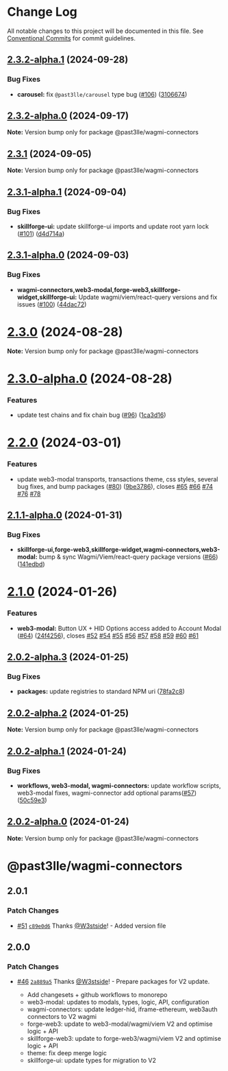 # Change Log

All notable changes to this project will be documented in this file.
See [Conventional Commits](https://conventionalcommits.org) for commit guidelines.

## [2.3.2-alpha.1](https://github.com/PAST3LLE/past3lle-monorepo/compare/@past3lle/wagmi-connectors@2.3.2-alpha.0...@past3lle/wagmi-connectors@2.3.2-alpha.1) (2024-09-28)


### Bug Fixes

* **carousel:** fix `@past3lle/carousel` type bug ([#106](https://github.com/PAST3LLE/past3lle-monorepo/issues/106)) ([3106674](https://github.com/PAST3LLE/past3lle-monorepo/commit/31066741cc44e10657a5d7adc8a074bb97823285))





## [2.3.2-alpha.0](https://github.com/PAST3LLE/past3lle-monorepo/compare/@past3lle/wagmi-connectors@2.3.1...@past3lle/wagmi-connectors@2.3.2-alpha.0) (2024-09-17)

**Note:** Version bump only for package @past3lle/wagmi-connectors





## [2.3.1](https://github.com/PAST3LLE/past3lle-monorepo/compare/@past3lle/wagmi-connectors@2.3.1-alpha.1...@past3lle/wagmi-connectors@2.3.1) (2024-09-05)

**Note:** Version bump only for package @past3lle/wagmi-connectors





## [2.3.1-alpha.1](https://github.com/PAST3LLE/past3lle-monorepo/compare/@past3lle/wagmi-connectors@2.3.1-alpha.0...@past3lle/wagmi-connectors@2.3.1-alpha.1) (2024-09-04)


### Bug Fixes

* **skillforge-ui:** update skillforge-ui imports and update root yarn lock ([#101](https://github.com/PAST3LLE/past3lle-monorepo/issues/101)) ([d4d714a](https://github.com/PAST3LLE/past3lle-monorepo/commit/d4d714a45c9b9a18b870e218f2b5b4d70c34b744))





## [2.3.1-alpha.0](https://github.com/PAST3LLE/past3lle-monorepo/compare/@past3lle/wagmi-connectors@2.3.0...@past3lle/wagmi-connectors@2.3.1-alpha.0) (2024-09-03)


### Bug Fixes

* **wagmi-connectors,web3-modal,forge-web3,skillforge-widget,skillforge-ui:** Update wagmi/viem/react-query versions and fix issues ([#100](https://github.com/PAST3LLE/past3lle-monorepo/issues/100)) ([44dac72](https://github.com/PAST3LLE/past3lle-monorepo/commit/44dac7223e5d78a0b17bc6ad82c5c21507e39a19))





# [2.3.0](https://github.com/PAST3LLE/past3lle-monorepo/compare/@past3lle/wagmi-connectors@2.3.0-alpha.0...@past3lle/wagmi-connectors@2.3.0) (2024-08-28)

**Note:** Version bump only for package @past3lle/wagmi-connectors





# [2.3.0-alpha.0](https://github.com/PAST3LLE/past3lle-monorepo/compare/@past3lle/wagmi-connectors@2.2.0...@past3lle/wagmi-connectors@2.3.0-alpha.0) (2024-08-28)


### Features

* update test chains and fix chain bug ([#96](https://github.com/PAST3LLE/past3lle-monorepo/issues/96)) ([1ca3d16](https://github.com/PAST3LLE/past3lle-monorepo/commit/1ca3d16e3bc6b915c1ce207c0a0ba5e28d847a5d))





# [2.2.0](https://github.com/PAST3LLE/past3lle-monorepo/compare/@past3lle/wagmi-connectors@2.1.0...@past3lle/wagmi-connectors@2.2.0) (2024-03-01)


### Features

* update web3-modal transports, transactions theme, css styles, several bug fixes, and bump packages ([#80](https://github.com/PAST3LLE/past3lle-monorepo/issues/80)) ([9be3786](https://github.com/PAST3LLE/past3lle-monorepo/commit/9be3786edfb9606d292cb081cbb8e9e56af86327)), closes [#65](https://github.com/PAST3LLE/past3lle-monorepo/issues/65) [#66](https://github.com/PAST3LLE/past3lle-monorepo/issues/66) [#74](https://github.com/PAST3LLE/past3lle-monorepo/issues/74) [#76](https://github.com/PAST3LLE/past3lle-monorepo/issues/76) [#78](https://github.com/PAST3LLE/past3lle-monorepo/issues/78)





## [2.1.1-alpha.0](https://github.com/PAST3LLE/past3lle-monorepo/compare/@past3lle/wagmi-connectors@2.1.0...@past3lle/wagmi-connectors@2.1.1-alpha.0) (2024-01-31)


### Bug Fixes

* **skillforge-ui,forge-web3,skillforge-widget,wagmi-connectors,web3-modal:** bump & sync Wagmi/Viem/react-query package versions ([#66](https://github.com/PAST3LLE/past3lle-monorepo/issues/66)) ([141edbd](https://github.com/PAST3LLE/past3lle-monorepo/commit/141edbde34b5021e05c58569e545dc4a0a28768b))





# [2.1.0](https://github.com/PAST3LLE/past3lle-monorepo/compare/@past3lle/wagmi-connectors@2.0.0-alpha.3...@past3lle/wagmi-connectors@2.1.0) (2024-01-26)


### Features

* **web3-modal:** Button UX + HID Options access added to Account Modal ([#64](https://github.com/PAST3LLE/past3lle-monorepo/issues/64)) ([24f4256](https://github.com/PAST3LLE/past3lle-monorepo/commit/24f42567db28f175cadcd6ec581a5cb8b7ea6c74)), closes [#52](https://github.com/PAST3LLE/past3lle-monorepo/issues/52) [#54](https://github.com/PAST3LLE/past3lle-monorepo/issues/54) [#55](https://github.com/PAST3LLE/past3lle-monorepo/issues/55) [#56](https://github.com/PAST3LLE/past3lle-monorepo/issues/56) [#57](https://github.com/PAST3LLE/past3lle-monorepo/issues/57) [#58](https://github.com/PAST3LLE/past3lle-monorepo/issues/58) [#59](https://github.com/PAST3LLE/past3lle-monorepo/issues/59) [#60](https://github.com/PAST3LLE/past3lle-monorepo/issues/60) [#61](https://github.com/PAST3LLE/past3lle-monorepo/issues/61)





## [2.0.2-alpha.3](https://github.com/PAST3LLE/past3lle-monorepo/compare/@past3lle/wagmi-connectors@2.0.2-alpha.2...@past3lle/wagmi-connectors@2.0.2-alpha.3) (2024-01-25)


### Bug Fixes

* **packages:** update registries to standard NPM uri ([78fa2c8](https://github.com/PAST3LLE/past3lle-monorepo/commit/78fa2c870d2458a22fa0109a2aa29fde94b1cb64))





## [2.0.2-alpha.2](https://github.com/PAST3LLE/past3lle-monorepo/compare/@past3lle/wagmi-connectors@2.0.2-alpha.1...@past3lle/wagmi-connectors@2.0.2-alpha.2) (2024-01-25)

**Note:** Version bump only for package @past3lle/wagmi-connectors





## [2.0.2-alpha.1](https://github.com/PAST3LLE/past3lle-monorepo/compare/@past3lle/wagmi-connectors@2.0.2-alpha.0...@past3lle/wagmi-connectors@2.0.2-alpha.1) (2024-01-24)


### Bug Fixes

* **workflows, web3-modal, wagmi-connectors:** update workflow scripts,  web3-modal fixes, wagmi-connector add optional params([#57](https://github.com/PAST3LLE/past3lle-monorepo/issues/57)) ([50c59e3](https://github.com/PAST3LLE/past3lle-monorepo/commit/50c59e37d33887d92c8b52399ddc9a7971e688e1))





## [2.0.2-alpha.0](https://github.com/PAST3LLE/past3lle-monorepo/compare/@past3lle/wagmi-connectors@2.0.0-alpha.3...@past3lle/wagmi-connectors@2.0.2-alpha.0) (2024-01-24)

**Note:** Version bump only for package @past3lle/wagmi-connectors





# @past3lle/wagmi-connectors

## 2.0.1

### Patch Changes

- [#51](https://github.com/PAST3LLE/monorepo/pull/51) [`c89e0d6`](https://github.com/PAST3LLE/monorepo/commit/c89e0d68f2bcadfd418e04737b5ba1416d714796) Thanks [@W3stside](https://github.com/W3stside)! - Added version file

## 2.0.0

### Patch Changes

- [#46](https://github.com/PAST3LLE/monorepo/pull/46) [`2a889a5`](https://github.com/PAST3LLE/monorepo/commit/2a889a5432ed9ed656b09a5cfb8f87448c526080) Thanks [@W3stside](https://github.com/W3stside)! - Prepare packages for V2 update.

  - Add changesets + github workflows to monorepo
  - web3-modal: updates to modals, types, logic, API, configuration
  - wagmi-connectors: update ledger-hid, iframe-ethereum, web3auth connectors to V2 wagmi
  - forge-web3: update to web3-modal/wagmi/viem V2 and optimise logic + API
  - skillforge-web3: update to forge-web3/wagmi/viem V2 and optimise logic + API
  - theme: fix deep merge logic
  - skillforge-ui: update types for migration to V2
